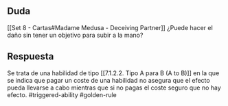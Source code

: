 ## Duda
[[Set 8 - Cartas#Madame Medusa - Deceiving Partner]] ¿Puede hacer el daño sin tener un objetivo para subir a la mano?
## Respuesta
Se trata de una habilidad de tipo [[7.1.2.2. Tipo A para B (A to B)]] en la que se indica que pagar un coste de una habilidad no asegura que el efecto pueda llevarse a cabo mientras que si no pagas el coste seguro que no hay efecto.
#triggered-ability #golden-rule 